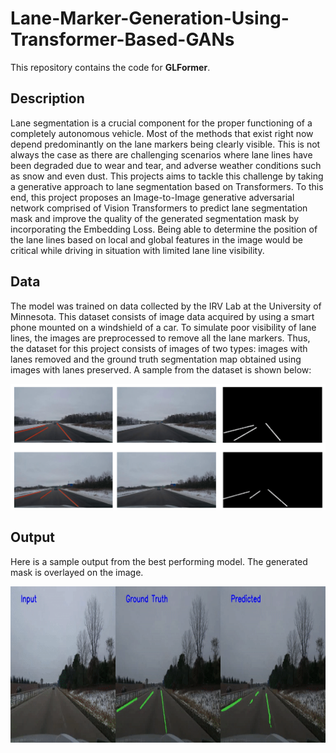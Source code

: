 # Lane-Marker-Generation-Using-Transformer-Based-GANs
This repository contains the code for **GLFormer**. 

## Description
Lane segmentation is a crucial component for the proper functioning of a completely autonomous vehicle. Most of the methods that exist right now depend predominantly on the lane markers being clearly visible. This is not always the case as there are challenging scenarios where lane lines have been degraded due to wear and tear, and adverse weather conditions such as snow and even dust. This projects aims to tackle this challenge by taking a generative approach to lane segmentation based on Transformers. To this end, this project proposes an Image-to-Image generative adversarial network comprised of Vision Transformers to predict lane segmentation mask and improve the quality of the generated segmentation mask by incorporating the Embedding Loss. Being able to determine the position of the lane lines based on local and global features in the image would be critical while driving in situation with limited lane line visibility.

## Data
The model was trained on data collected by the IRV Lab at the University of Minnesota. This dataset consists of image data acquired by using a smart phone mounted on a windshield of a car. To simulate poor visibility of lane lines, the images are preprocessed to remove
all the lane markers. Thus, the dataset for this project consists of images of two types: images with lanes removed and the ground truth segmentation map obtained using images with lanes preserved. A sample from the dataset is shown below: 

![Data](sample_output/dataset.png)

## Output
Here is a sample output from the best performing model. The generated mask is overlayed on the image.  
  
<img src="sample_output/output.gif" width="1000" height="250"/>

